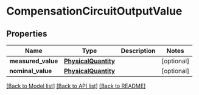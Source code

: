 # CompensationCircuitOutputValue

## Properties
Name | Type | Description | Notes
------------ | ------------- | ------------- | -------------
**measured_value** | [**PhysicalQuantity**](PhysicalQuantity.md) |  | [optional] 
**nominal_value** | [**PhysicalQuantity**](PhysicalQuantity.md) |  | [optional] 

[[Back to Model list]](../README.md#documentation-for-models) [[Back to API list]](../README.md#documentation-for-api-endpoints) [[Back to README]](../README.md)

